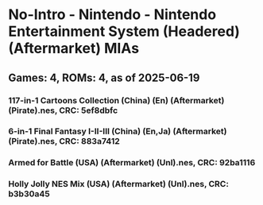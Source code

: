 # No-Intro - Nintendo - Nintendo Entertainment System (Headered) (Aftermarket) MIAs
## Games: 4, ROMs: 4, as of 2025-06-19

### 117-in-1 Cartoons Collection (China) (En) (Aftermarket) (Pirate).nes, CRC: 5ef8dbfc
### 6-in-1 Final Fantasy I-II-III (China) (En,Ja) (Aftermarket) (Pirate).nes, CRC: 883a7412
### Armed for Battle (USA) (Aftermarket) (Unl).nes, CRC: 92ba1116
### Holly Jolly NES Mix (USA) (Aftermarket) (Unl).nes, CRC: b3b30a45
